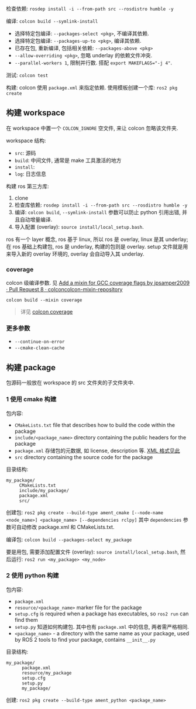 检查依赖: `rosdep install -i --from-path src --rosdistro humble -y`

编译: `colcon build --symlink-install`
- 选择特定包编译: `--packages-select <pkg>`, 不编译其依赖.
- 选择特定包编译: `--packages-up-to <pkg>`, 编译其依赖.
- 已存在包, 重新编译, 包括相关依赖: `--packages-above <pkg>`
- `--allow-overriding <pkg>`, 忽略 underlay 的依赖文件冲突.
- `--parallel-workers 1`, 限制并行数. 搭配 `export MAKEFLAGS="-j 4"`.

测试: `colcon test`

构建: colcon 使用 `package.xml` 来指定依赖. 使用模板创建一个库: `ros2 pkg create`

## 构建 workspace

在 workspace 中置一个 `COLCON_IGNORE` 空文件, 来让 colcon 忽略该文件夹.

workspace 结构:
- `src`: 源码
- `build`: 中间文件, 通常是 make 工具激活的地方
- `install`: 
- `log`: 日志信息

构建 ros 第三方库:
1. clone
2. 检查库依赖: `rosdep install -i --from-path src --rosdistro humble -y`
3. 编译: `colcon build`, `--symlink-install` 参数可以防止 python 引用出错, 并且自动增量编译.
4. 导入配置 (overlay): `source install/local_setup.bash`. 

ros 有一个 layer 概念, ros 基于 linux, 所以 ros 是 overlay, linux 是其 underlay; 在 ros 基础上构建包, ros 是 underlay, 构建的包则是 overlay. setup 文件就是用来导入新的 overlay 环境的, overlay 会自动导入其 underlay.

### coverage

colcon 级编译参数. 见 [Add a mixin for GCC coverage flags by jpsamper2009 · Pull Request 8 · colconcolcon-mixin-repository](https://github.com/colcon/colcon-mixin-repository/pull/8)
```
colcon build --mixin coverage
```

> 详见 [colcon coverage](colcon%20coverage.md)

### 更多参数

- `--continue-on-error`
- `--cmake-clean-cache`

## 构建 package

包源码一般放在 workspace 的 src 文件夹的子文件夹中.

### 1 使用 cmake 构建

包内容:
- `CMakeLists.txt` file that describes how to build the code within the package
- `include/<package_name>` directory containing the public headers for the package
- `package.xml` 存储包的元数据, 如 license, description 等. [XML 格式见此](obsidian://open?vault=SoftWare&file=%E6%95%B0%E6%8D%AE%E5%BA%93%2F%E6%95%B0%E6%8D%AE%E6%A0%BC%E5%BC%8F%2FXML)
- `src` directory containing the source code for the package

目录结构:
```
my_package/
     CMakeLists.txt
     include/my_package/
     package.xml
     src/
```

创建包: `ros2 pkg create --build-type ament_cmake [--node-name <node_name>] <package_name> [--dependencies rclpy]` 其中 `dependencies` 参数可自动修改 package.xml 和 CMakeLists.txt.

编译包: `colcon build --packages-select my_package`

要是用包, 需要添加配置文件 (overlay): `source install/local_setup.bash`, 然后运行: `ros2 run <my_package> <my_node>`



### 2 使用 python 构建

包内容:
- `package.xml` 
- `resource/<package_name>` marker file for the package
- `setup.cfg` is required when a package has executables, so `ros2 run` can find them
- `setup.py` 知道如何构建包. 其中也有 `package.xml` 中的信息, 两者需严格相同.
- `<package_name>` - a directory with the same name as your package, used by ROS 2 tools to find your package, contains `__init__.py`

目录结构:
```
my_package/
      package.xml
      resource/my_package
      setup.cfg
      setup.py
      my_package/
```

创建: `ros2 pkg create --build-type ament_python <package_name>`

